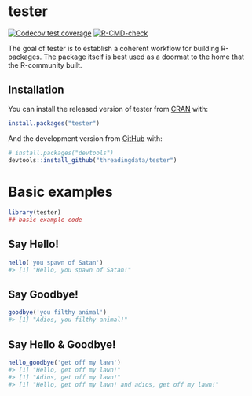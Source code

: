 
<!-- README.md is generated from README.Rmd. Please edit that file -->

# tester

<!-- badges: start -->

[![Codecov test
coverage](https://codecov.io/gh/threadingdata/tester/branch/main/graph/badge.svg)](https://codecov.io/gh/threadingdata/tester?branch=main)
[![R-CMD-check](https://github.com/threadingdata/tester/workflows/R-CMD-check/badge.svg)](https://github.com/threadingdata/tester/actions)
<!-- badges: end -->

The goal of tester is to establish a coherent workflow for building
R-packages. The package itself is best used as a doormat to the home
that the R-community built.

## Installation

You can install the released version of tester from
[CRAN](https://CRAN.R-project.org) with:

``` r
install.packages("tester")
```

And the development version from [GitHub](https://github.com/) with:

``` r
# install.packages("devtools")
devtools::install_github("threadingdata/tester")
```

# Basic examples

``` r
library(tester)
## basic example code
```

## Say Hello!

``` r
hello('you spawn of Satan')
#> [1] "Hello, you spawn of Satan!"
```

## Say Goodbye!

``` r
goodbye('you filthy animal')
#> [1] "Adios, you filthy animal!"
```

## Say Hello & Goodbye!

``` r
hello_goodbye('get off my lawn')
#> [1] "Hello, get off my lawn!"
#> [1] "Adios, get off my lawn!"
#> [1] "Hello, get off my lawn! and adios, get off my lawn!"
```
